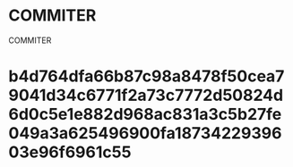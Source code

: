 # COMMITER
COMMITER






# b4d764dfa66b87c98a8478f50cea79041d34c6771f2a73c7772d50824d6d0c5e1e882d968ac831a3c5b27fe049a3a625496900fa1873422939603e96f6961c55
